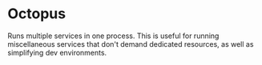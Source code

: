 # Octopus

Runs multiple services in one process. This is useful for running miscellaneous
services that don't demand dedicated resources, as well as simplifying dev
environments.
